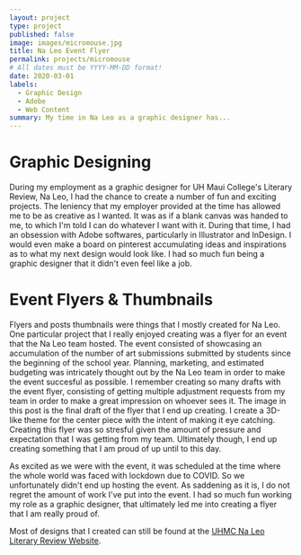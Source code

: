 ```yaml
---
layout: project
type: project
published: false
image: images/micromouse.jpg
title: Na Leo Event Flyer
permalink: projects/micromouse
# All dates must be YYYY-MM-DD format!
date: 2020-03-01
labels:
  - Graphic Design
  - Adobe
  - Web Content
summary: My time in Na Leo as a graphic designer has...
---
```

# Graphic Designing
During my employment as a graphic designer for UH Maui College's Literary Review, Na Leo, I had the chance to create a number of fun and exciting projects. The leniency that my employer provided at the time has allowed me to be as creative as I wanted. It was as if a blank canvas was handed to me, to which I'm told I can do whatever I want with it. During that time, I had an obsession with Adobe softwares, particularly in Illustrator and InDesign. I would even make a board on pinterest accumulating ideas and inspirations as to what my next design would look like. I had so much fun being a graphic designer that it didn't even feel like a job.

# Event Flyers & Thumbnails
Flyers and posts thumbnails were things that I mostly created for Na Leo. One particular project that I really enjoyed creating was a flyer for an event that the Na Leo team hosted. The event consisted of showcasing an accumulation of the number of art submissions submitted by students since the beginning of the school year. Planning, marketing, and estimated budgeting was intricately thought out by the Na Leo team in order to make the event succesful as possible. I remember creating so many drafts with the event flyer, consisting of getting multiple adjustment requests from my team in order to make a great impression on whoever sees it. The image in this post is the final draft of the flyer that I end up creating. I create a 3D-like theme for the center piece with the intent of making it eye catching. Creating this flyer was so stresful given the amount of pressure and expectation that I was getting from my team. Ultimately though, I end up creating something that I am proud of up until to this day.

As excited as we were with the event, it was scheduled at the time where the whole world was faced with lockdown due to COVID. So we unfortunately didn't end up hosting the event. As saddening as it is, I do not regret the amount of work I've put into the event. I had so much fun working my role as a graphic designer, that ultimately led me into creating a flyer that I am really proud of.


Most of designs that I created can still be found at the [UHMC Na Leo Literary Review Website](http://maui.hawaii.edu/naleo/).


